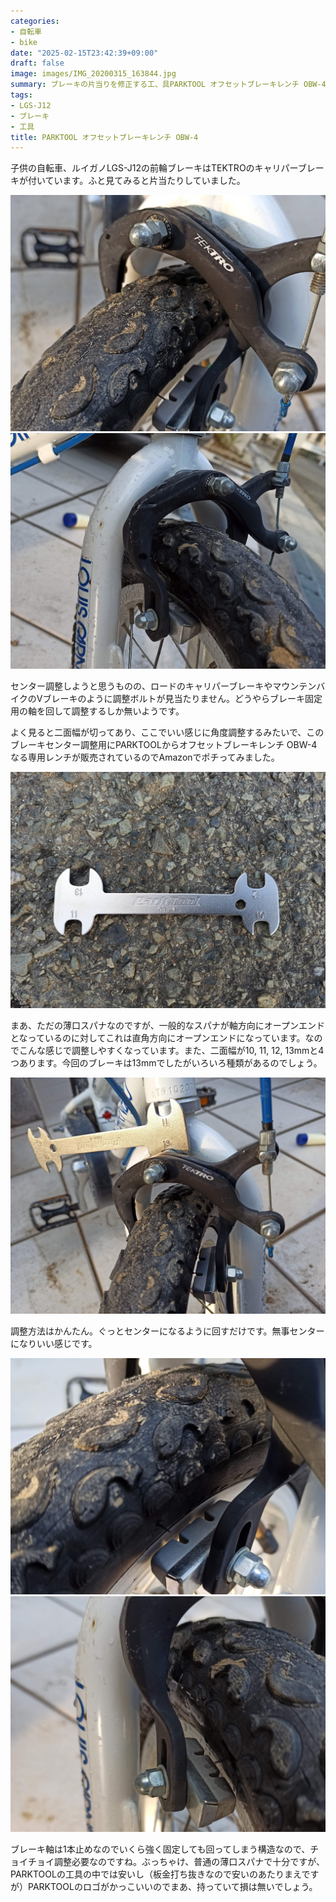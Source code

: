 ```yaml
---
categories:
- 自転車
- bike
date: "2025-02-15T23:42:39+09:00"
draft: false
image: images/IMG_20200315_163844.jpg
summary: ブレーキの片当りを修正する工、具PARKTOOL オフセットブレーキレンチ OBW-4をご紹介します。
tags:
- LGS-J12
- ブレーキ
- 工具
title: PARKTOOL オフセットブレーキレンチ OBW-4
---
```


子供の自転車、ルイガノLGS-J12の前輪ブレーキはTEKTROのキャリパーブレーキが付いています。ふと見てみると片当たりしていました。

![ブレーキシューとリムの隙間大](./images/IMG_20200315_163810.jpg)
![ブレーキシューとリムが当たっている](./images/IMG_20200315_163822.jpg)

センター調整しようと思うものの、ロードのキャリパーブレーキやマウンテンバイクのVブレーキのように調整ボルトが見当たりません。どうやらブレーキ固定用の軸を回して調整するしか無いようです。

よく見ると二面幅が切ってあり、ここでいい感じに角度調整するみたいで、このブレーキセンター調整用にPARKTOOLからオフセットブレーキレンチ
OBW-4なる専用レンチが販売されているのでAmazonでポチってみました。

![PARKTOOL オフセットブレーキレンチ OBW-4](./images/IMG_20200315_163844.jpg)

まあ、ただの薄口スパナなのですが、一般的なスパナが軸方向にオープンエンドとなっているのに対してこれは直角方向にオープンエンドになっています。なのでこんな感じで調整しやすくなっています。また、二面幅が10,
11, 12,
13mmと4つあります。今回のブレーキは13mmでしたがいろいろ種類があるのでしょう。

![工具でブレーキのセンター調整をする](./images/IMG_20200315_163912.jpg)

調整方法はかんたん。ぐっとセンターになるように回すだけです。無事センターになりいい感じです。

![調整後、ブレーキシューとリムの隙間が左右同様になった](./images/IMG_20200315_164108.jpg)
![調整後、ブレーキシューとリムの隙間が左右同様になった](./images/IMG_20200315_164112.jpg)

ブレーキ軸は1本止めなのでいくら強く固定しても回ってしまう構造なので、チョイチョイ調整必要なのですね。ぶっちゃけ、普通の薄口スパナで十分ですが、PARKTOOLの工具の中では安いし（板金打ち抜きなので安いのあたりまえですが）PARKTOOLのロゴがかっこいいのでまあ、持っていて損は無いでしょう。
